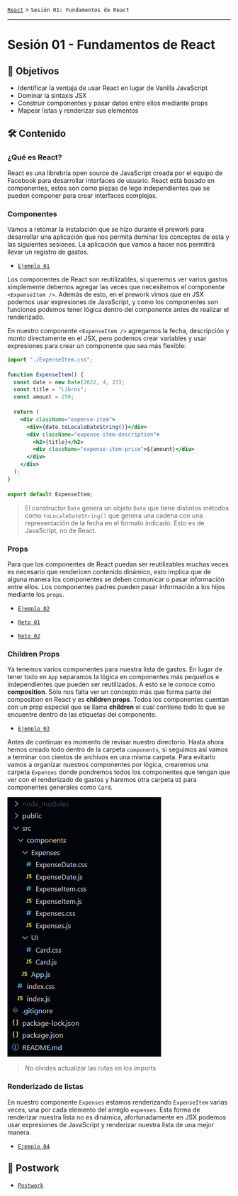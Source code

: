 [`React`](../README.md) > `Sesión 01: Fundamentos de React`

---

# Sesión 01 - Fundamentos de React

## 🎯 Objetivos

- Identificar la ventaja de usar React en lugar de Vanilla JavaScript
- Dominar la sintaxis JSX
- Construir componentes y pasar datos entre ellos mediante props
- Mapear listas y renderizar sus elementos

## 🛠 Contenido

### ¿Qué es React?

React es una librebría open source de JavaScript creada por el equipo de Facebook para desarrollar interfaces de usuario. React está basado en componentes, estos son como piezas de lego independientes que se pueden componer para crear interfaces complejas.

### Componentes

Vamos a retomar la instalación que se hizo durante el prework para desarrollar una aplicación que nos permita dominar los conceptos de esta y las siguientes sesiones. La aplicación que vamos a hacer nos permitirá llevar un registro de gastos.

- [`Ejemplo 01`](Ejemplo-01/Readme.md)

Los componentes de React son reutilizables, si queremos ver varios gastos simplemente debemos agregar las veces que necesitemos el componente `<ExpenseItem />`. Además de esto, en el prework vimos que en JSX podemos usar expresiones de JavaScript, y como los componentes son funciones podemos tener lógica dentro del componente antes de realizar el renderizado.

En nuestro componente `<ExpenseItem />` agregamos la fecha, descripción y monto directamente en el JSX, pero podemos crear variables y usar expresiones para crear un componente que sea más flexible:

```jsx
import "./ExpenseItem.css";

function ExpenseItem() {
  const date = new Date(2022, 4, 23);
  const title = "Libros";
  const amount = 250;

  return (
    <div className="expense-item">
      <div>{date.toLocaleDateString()}</div>
      <div className="expense-item-description">
        <h2>{title}</h2>
        <div className="expense-item-price">${amount}</div>
      </div>
    </div>
  );
}

export default ExpenseItem;
```

> El constructor `Date` genera un objeto `Date` que tiene distintos métodos como `toLocaleDateString()` que genera una cadena con una representación de la fecha en el formato indicado. Esto es de JavaScript, no de React.

### Props

Para que los componentes de React puedan ser reutilizables muchas veces es necesario que rendericen contenido dinámico, esto implica que de alguna manera los componentes se deben comunicar o pasar información entre ellos. Los componentes padres pueden pasar información a los hijos mediante los `props`.

- [`Ejemplo 02`](Ejemplo-02/Readme.md)

- [`Reto 01`](Reto-01/Readme.md)

- [`Reto 02`](Reto-02/Readme.md)

### Children Props

Ya tenemos varios componentes para nuestra lista de gastos. En lugar de tener todo en `App` separamos la lógica en componentes más pequeños e independientes que pueden ser reutilizados. A esto se le conoce como **composition**. Sólo nos falta ver un concepto más que forma parte del composition en React y es **children props**. Todos los componentes cuentan con un prop especial que se llama **children** el cual contiene todo lo que se encuentre dentro de las etiquetas del componente.

- [`Ejemplo 03`](Ejemplo-03/Readme.md)

Antes de continuar es momento de revisar nuestro directorio. Hasta ahora hemos creado todo dentro de la carpeta `components`, si seguimos así vamos a terminar con cientos de archivos en una misma carpeta. Para evitarlo vamos a organizar nuestros componentes por lógica, crearemos una carpeta `Expenses` donde pondremos todos los componentes que tengan que ver con el renderizado de gastos y haremos otra carpeta `UI` para componentes generales como `Card`.

![Directory](./assets/expenses-directory.png)

> No olvides actualizar las rutas en los imports

### Renderizado de listas

En nuestro componente `Expenses` estamos renderizando `ExpenseItem` varias veces, una por cada elemento del arreglo `expenses`. Esta forma de renderizar nuestra lista no es dinámica, afortunadamente en JSX podemos usar expresiones de JavaScript y renderizar nuestra lista de una mejor manera.

- [`Ejemplo 04`](Ejemplo-04/Readme.md)

## 📝 Postwork

- [`Postwork`](Postwork/Readme.md)
